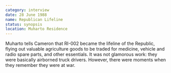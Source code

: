 ```yaml
---
category: interview
date: 28 June 1988
name: Republican Lifeline
status: synopsis
location: Muharto Residence
---
```


Muharto tells Cameron that RI-002 became the lifeline of the Republic,
flying out valuable agriculture goods to be traded for medicine, vehicle
and radio spare parts, and other essentials. It was not glamorous work: they were basically airborned truck drivers. However, there were moments when they remember they were at war.  
